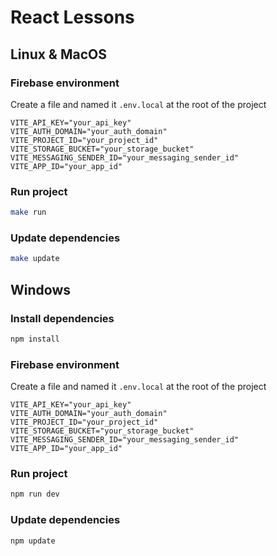 # React Lessons

## Linux & MacOS

### Firebase environment
Create a file and named it `.env.local` at the root of the project
```dotenv
VITE_API_KEY="your_api_key"
VITE_AUTH_DOMAIN="your_auth_domain"
VITE_PROJECT_ID="your_project_id"
VITE_STORAGE_BUCKET="your_storage_bucket"
VITE_MESSAGING_SENDER_ID="your_messaging_sender_id"
VITE_APP_ID="your_app_id"
```

### Run project
```bash
make run
```

### Update dependencies
```bash
make update
```


## Windows

### Install dependencies
```bash
npm install
```

### Firebase environment
Create a file and named it `.env.local` at the root of the project
```dotenv
VITE_API_KEY="your_api_key"
VITE_AUTH_DOMAIN="your_auth_domain"
VITE_PROJECT_ID="your_project_id"
VITE_STORAGE_BUCKET="your_storage_bucket"
VITE_MESSAGING_SENDER_ID="your_messaging_sender_id"
VITE_APP_ID="your_app_id"
```

### Run project
```bash
npm run dev
```

### Update dependencies
```bash
npm update
```